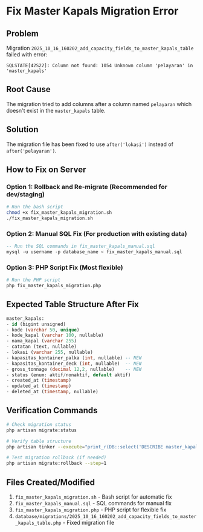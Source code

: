 # Fix Master Kapals Migration Error

## Problem
Migration `2025_10_16_160202_add_capacity_fields_to_master_kapals_table` failed with error:
```
SQLSTATE[42S22]: Column not found: 1054 Unknown column 'pelayaran' in 'master_kapals'
```

## Root Cause
The migration tried to add columns after a column named `pelayaran` which doesn't exist in the `master_kapals` table.

## Solution
The migration file has been fixed to use `after('lokasi')` instead of `after('pelayaran')`.

## How to Fix on Server

### Option 1: Rollback and Re-migrate (Recommended for dev/staging)
```bash
# Run the bash script
chmod +x fix_master_kapals_migration.sh
./fix_master_kapals_migration.sh
```

### Option 2: Manual SQL Fix (For production with existing data)
```sql
-- Run the SQL commands in fix_master_kapals_manual.sql
mysql -u username -p database_name < fix_master_kapals_manual.sql
```

### Option 3: PHP Script Fix (Most flexible)
```bash
# Run the PHP script
php fix_master_kapals_migration.php
```

## Expected Table Structure After Fix
```sql
master_kapals:
- id (bigint unsigned)
- kode (varchar 50, unique)
- kode_kapal (varchar 100, nullable)
- nama_kapal (varchar 255)
- catatan (text, nullable)
- lokasi (varchar 255, nullable)
- kapasitas_kontainer_palka (int, nullable) -- NEW
- kapasitas_kontainer_deck (int, nullable)  -- NEW
- gross_tonnage (decimal 12,2, nullable)    -- NEW
- status (enum: aktif/nonaktif, default aktif)
- created_at (timestamp)
- updated_at (timestamp)
- deleted_at (timestamp, nullable)
```

## Verification Commands
```bash
# Check migration status
php artisan migrate:status

# Verify table structure
php artisan tinker --execute="print_r(DB::select('DESCRIBE master_kapals'));"

# Test migration rollback (if needed)
php artisan migrate:rollback --step=1
```

## Files Created/Modified
1. `fix_master_kapals_migration.sh` - Bash script for automatic fix
2. `fix_master_kapals_manual.sql` - SQL commands for manual fix
3. `fix_master_kapals_migration.php` - PHP script for flexible fix
4. `database/migrations/2025_10_16_160202_add_capacity_fields_to_master_kapals_table.php` - Fixed migration file